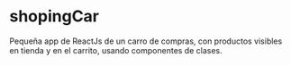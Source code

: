 # shopingCar
Pequeña app de ReactJs de un carro de compras, con productos visibles en tienda y en el carrito, usando componentes de clases.
